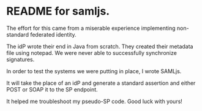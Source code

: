 # README for samljs.

The effort for this came from a miserable experience implementing non-standard federated identity.

The idP wrote their end in Java from scratch.
They created their metadata file using notepad.
We were never able to successfully synchronize signatures.

In order to test the systems we were putting in place,
I wrote SAMLjs.

It will take the place of an idP and generate a standard assertion and either
POST or SOAP it to the SP endpoint.

It helped me troubleshoot my pseudo-SP code.
Good luck with yours!
